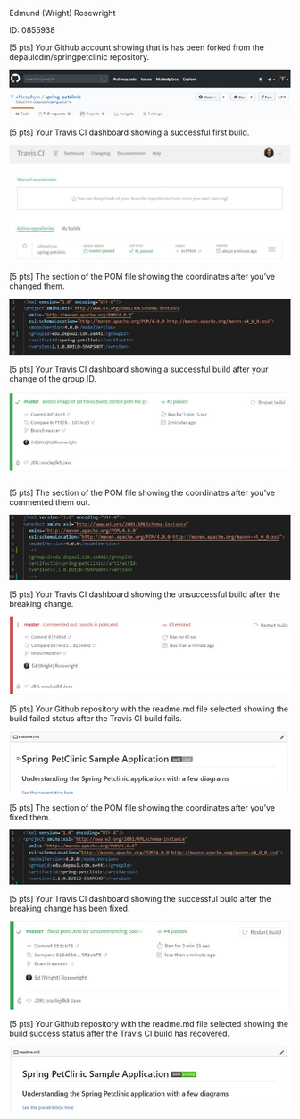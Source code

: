Edmund (Wright) Rosewright 

ID: 0855938

[5 pts] Your Github account showing that is has been forked from the depaulcdm/springpetclinic repository.

  ![Forked Repo](figures/forked-repo.JPG)

[5 pts] Your Travis CI dashboard showing a successful first build.

  ![1st successful travis build](figures/first-successful-travis-build.JPG)

[5 pts] The section of the POM file showing the coordinates after you’ve changed them.

  ![Edited Group ID in pom](figures/edited-group-id-pom.JPG)

[5 pts] Your Travis CI dashboard showing a successful build after your change of the group ID.

  ![Successful Travis Build after change to pom.xml](figures/successful-travis-build-2.JPG)

[5 pts] The section of the POM file showing the coordinates after you’ve commented them out.

  ![Commented out the coordinates in pom.xml](figures\commented-out-coords-pom.JPG)

[5 pts] Your Travis CI dashboard showing the unsuccessful build after the breaking change.

  ![Failed Travis Build after commented out the coordinates in pom.xml](figures\failed-travis-build-3.JPG)

[5 pts] Your Github repository with the readme.md file selected showing the build failed status after the Travis CI build fails.

  ![Failed Readme badge after commented out the coordinates in pom.xml](figures\failed-readme-badge.JPG)

[5 pts] The section of the POM file showing the coordinates after you’ve fixed them.

  ![Fixed pom.xml by uncommenting the coordinates](figures\fixed-pom.JPG)

[5 pts] Your Travis CI dashboard showing the successful build after the breaking change has been fixed.

  ![Successful Travis build after uncommenting coordinates in pom.xml](figures\successful-travis-build-4.JPG)

[5 pts] Your Github repository with the readme.md file selected showing the build success status after the Travis CI build has recovered.

  ![Passing readme badge after uncommenting coordinates in pom.xml](figures\passing-readme-badge.JPG)
